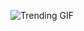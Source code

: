 
<!-- GIF_SECTION -->
![Trending GIF](https://media1.giphy.com/media/v1.Y2lkPThiYjIxNzcyMXI3NTMwcTd0eHJrdnFrZThvNGFocWVoaHJrNTBjOGtsbzY1a3NtayZlcD12MV9naWZzX3NlYXJjaCZjdD1n/C9AtxaqrdVngF76L4X/giphy.gif)
<!-- END_GIF_SECTION -->
